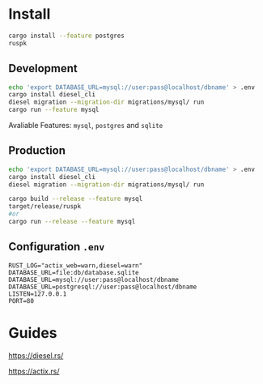 # Install

```sh
cargo install --feature postgres
ruspk
```

## Development

```sh
echo 'export DATABASE_URL=mysql://user:pass@localhost/dbname' > .env
cargo install diesel_cli
diesel migration --migration-dir migrations/mysql/ run
cargo run --feature mysql
```

Avaliable Features: `mysql`, `postgres` and `sqlite`

## Production

```sh
echo 'export DATABASE_URL=mysql://user:pass@localhost/dbname' > .env
cargo install diesel_cli
diesel migration --migration-dir migrations/mysql/ run

cargo build --release --feature mysql
target/release/ruspk
#or
cargo run --release --feature mysql
```

## Configuration `.env`

```env
RUST_LOG="actix_web=warn,diesel=warn"
DATABASE_URL=file:db/database.sqlite
DATABASE_URL=mysql://user:pass@localhost/dbname
DATABASE_URL=postgresql://user:pass@localhost/dbname
LISTEN=127.0.0.1
PORT=80
```

# Guides

https://diesel.rs/

https://actix.rs/
